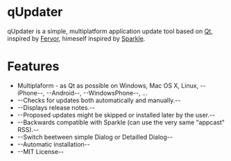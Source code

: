 qUpdater
========
qUpdater is a simple, multiplatform application update tool based on [Qt](http://qt.nokia.com/), inspired by [Fervor](https://github.com/pypt/fervor), himeself inspired by [Sparkle](http://sparkle.andymatuschak.org/).

# Features

* Multiplaform - as Qt as possible on Windows, Mac OS X, Linux, --iPhone--, --Android--, --WindowsPhone--, ...
* --Checks for updates both automatically and manually.--
* --Displays release notes.--
* --Proposed updates might be skipped or installed later by the user.--
* --Backwards compatible with Sparkle (can use the very same "appcast" RSS).--
* --Switch beetween simple Dialog or Detailled Dialog--
* --Automatic installation--
* --MIT License--
